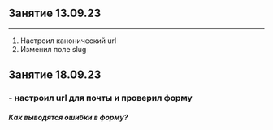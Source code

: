 ## Занятие 13.09.23
___
1. Настроил канонический url
2. Изменил поле slug

## Занятие 18.09.23
### - настроил url для почты и проверил форму
##### Как выводятся ошибки в форму?